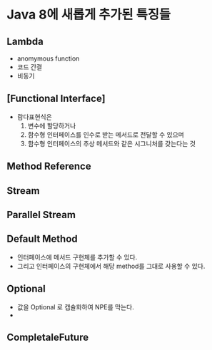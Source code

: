 # Java 8에 새롭게 추가된 특징들

## Lambda
- anomymous function
- 코드 간결
- 비동기

[Functional Interface]
-

- 람다표현식은
  1. 변수에 할당하거나
  2. 함수형 인터페이스를 인수로 받는 메서드로 전달할 수 있으며
  3. 함수형 인터페이스의 추상 메서드와 같은 시그니처를 갖는다는 것


## Method Reference

## Stream

## Parallel Stream

## Default Method
- 인터페이스에 메서드 구현체를 추가할 수 있다.
- 그리고 인터페이스의 구현체에서 해당 method를 그대로 사용할 수 있다.

## Optional
- 값을 Optional<T> 로 캡슐화하여 NPE를 막는다.
-
## CompletaleFuture
